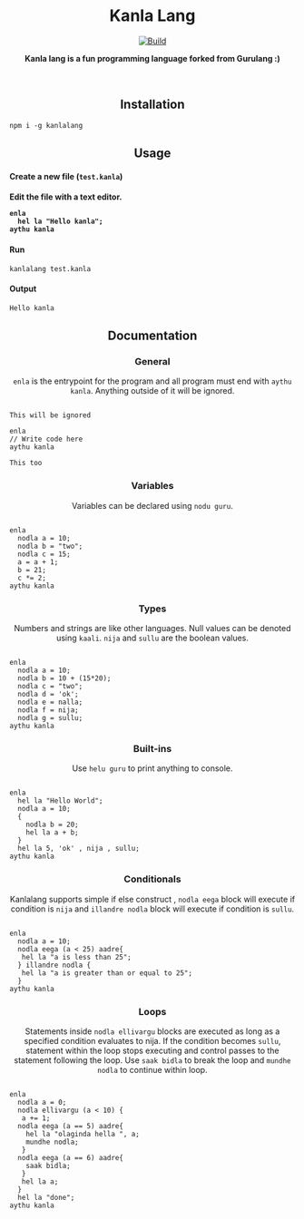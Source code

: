 <h1 align="center">Kanla Lang</h1>
<p align="center">
<a href="https://www.npmjs.com/package/gurulang"><img alt="Build" src="https://img.shields.io/badge/npm-gurulang-orange"/></a>

</p>
<p align="center">
  <b>Kanla lang is a fun programming language forked from Gurulang :)</b>
</p>
<p align="center">
<!-- Do checkout the online <a href="https://sheshavpd.github.io/gurulang/">Guru Lang PlayGround</a>. -->
</p>
<br>

<h2 align="center">Installation</h2>

```
npm i -g kanlalang
```

<h2 align="center">Usage</h2>

<h4 align="left">Create a new file (<code>test.kanla</code>)</h4>


<h4 align="left">Edit the file with a text editor.

```
enla
  hel la "Hello kanla";
aythu kanla

```

<h4 align="left">Run</h4>

```
kanlalang test.kanla
```

<h4 align="left">Output</h4>

```
Hello kanla
```

<h2 align="center">Documentation</h2>

<h3 align="center">General</h3>
<p align="center"><code>enla</code> is the entrypoint for the program and all program must end with <code>aythu kanla</code>. Anything outside of it will be ignored.</p>

```

This will be ignored

enla
// Write code here
aythu kanla

This too
```

<h3 align="center">Variables</h3>
<p align="center">Variables can be declared using <code>nodu guru</code>.</p>

```

enla
  nodla a = 10;
  nodla b = "two";
  nodla c = 15;
  a = a + 1;
  b = 21;
  c *= 2;
aythu kanla
```

<h3 align="center">Types</h3>
<p align="center">Numbers and strings are like other languages. Null values can be denoted using <code>kaali</code>. <code>nija</code> and <code>sullu</code> are the boolean values.</p>

```

enla
  nodla a = 10;
  nodla b = 10 + (15*20);
  nodla c = "two";
  nodla d = 'ok';
  nodla e = nalla;
  nodla f = nija;
  nodla g = sullu;
aythu kanla
```

<h3 align="center">Built-ins</h3>
<p align="center">Use <code>helu guru</code> to print anything to console.</p>

```

enla
  hel la "Hello World";
  nodla a = 10;
  {
    nodla b = 20;
    hel la a + b;
  }
  hel la 5, 'ok' , nija , sullu;
aythu kanla
```

<h3 align="center">Conditionals</h3>
<p align="center">Kanlalang supports simple if else construct , <code>nodla eega</code> block will execute if condition is <code>nija</code> and <code>illandre nodla</code> block will execute if condition is <code>sullu</code>.</p>

```

enla
  nodla a = 10;
  nodla eega (a < 25) aadre{
   hel la "a is less than 25";
  } illandre nodla {
   hel la "a is greater than or equal to 25";
  }
aythu kanla
```

<h3 align="center">Loops</h3>
<p align="center">Statements inside <code>nodla ellivargu</code> blocks are executed as long as a specified condition evaluates to nija. If the condition becomes <code>sullu</code>, statement within the loop stops executing and control passes to the statement following the loop. Use <code>saak bidla</code> to break the loop and <code className="language-cpp">mundhe nodla</code> to continue within loop.</p>


```

enla
  nodla a = 0;
  nodla ellivargu (a < 10) {
   a += 1;
  nodla eega (a == 5) aadre{
    hel la "olaginda hella ", a;
    mundhe nodla;
   }
  nodla eega (a == 6) aadre{
    saak bidla;
   }
   hel la a;
  }
  hel la "done";
aythu kanla
```











